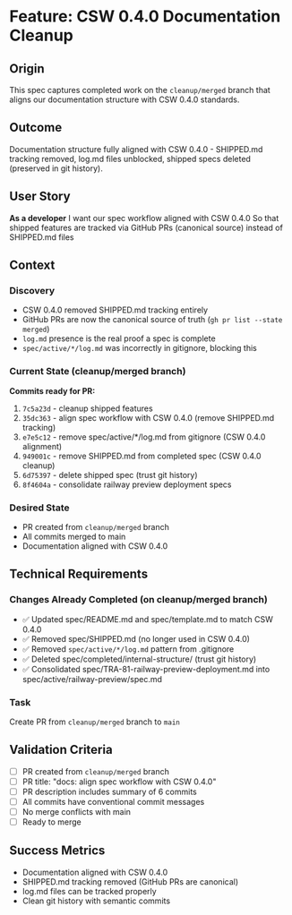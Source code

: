 # Feature: CSW 0.4.0 Documentation Cleanup

## Origin
This spec captures completed work on the `cleanup/merged` branch that aligns our documentation structure with CSW 0.4.0 standards.

## Outcome
Documentation structure fully aligned with CSW 0.4.0 - SHIPPED.md tracking removed, log.md files unblocked, shipped specs deleted (preserved in git history).

## User Story
**As a developer**
I want our spec workflow aligned with CSW 0.4.0
So that shipped features are tracked via GitHub PRs (canonical source) instead of SHIPPED.md files

## Context

### Discovery
- CSW 0.4.0 removed SHIPPED.md tracking entirely
- GitHub PRs are now the canonical source of truth (`gh pr list --state merged`)
- `log.md` presence is the real proof a spec is complete
- `spec/active/*/log.md` was incorrectly in gitignore, blocking this

### Current State (cleanup/merged branch)
**Commits ready for PR:**
1. `7c5a23d` - cleanup shipped features
2. `35dc363` - align spec workflow with CSW 0.4.0 (remove SHIPPED.md tracking)
3. `e7e5c12` - remove spec/active/*/log.md from gitignore (CSW 0.4.0 alignment)
4. `949001c` - remove SHIPPED.md from completed spec (CSW 0.4.0 cleanup)
5. `6d75397` - delete shipped spec (trust git history)
6. `8f4604a` - consolidate railway preview deployment specs

### Desired State
- PR created from `cleanup/merged` branch
- All commits merged to main
- Documentation aligned with CSW 0.4.0

## Technical Requirements

### Changes Already Completed (on cleanup/merged branch)
- ✅ Updated spec/README.md and spec/template.md to match CSW 0.4.0
- ✅ Removed spec/SHIPPED.md (no longer used in CSW 0.4.0)
- ✅ Removed `spec/active/*/log.md` pattern from .gitignore
- ✅ Deleted spec/completed/internal-structure/ (trust git history)
- ✅ Consolidated spec/TRA-81-railway-preview-deployment.md into spec/active/railway-preview/spec.md

### Task
Create PR from `cleanup/merged` branch to `main`

## Validation Criteria
- [ ] PR created from `cleanup/merged` branch
- [ ] PR title: "docs: align spec workflow with CSW 0.4.0"
- [ ] PR description includes summary of 6 commits
- [ ] All commits have conventional commit messages
- [ ] No merge conflicts with main
- [ ] Ready to merge

## Success Metrics
- Documentation aligned with CSW 0.4.0
- SHIPPED.md tracking removed (GitHub PRs are canonical)
- log.md files can be tracked properly
- Clean git history with semantic commits
